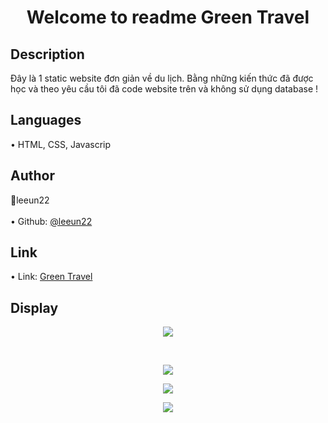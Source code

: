 <h1 align="center"> Welcome to readme Green Travel </h1>

<h2> Description </h2>
Đây là 1 static website đơn giản về du lịch.
Bằng những kiến thức đã được học và theo yêu cầu tôi đã code website trên và không sử dụng database !

<h2> Languages </h2>
• HTML, CSS, Javascrip <br>

<h2> Author </h2>
👤leeun22 <br> <br>
• Github: <a href = "https://leeun22.github.io/GREEN-TRAVEL/"> @leeun22 </a> <br>

<h2> Link </h2>
• Link: <a href = "https://leeun22.github.io/SABLANCA/"> Green Travel </a> <br>

<h2> Display </h2>
<p align="center">
<img max-width: 100% align="center" src="https://user-images.githubusercontent.com/117708296/220161367-3afad30c-f9dc-4fc1-b87a-86ff45014cee.png">
</p> <br>
<p align="center">
<img max-width: 100% align="center" src="https://user-images.githubusercontent.com/117708296/220161810-332b65f4-1179-4f43-9137-dff6cf16def7.png">
</p>
<p align="center">
<img max-width: 100% align="center" src="https://user-images.githubusercontent.com/117708296/220161984-e919fce4-ce5a-4cbb-9203-7604ffefc92b.png">
</p>
<p align="center">
<img max-width: 100% align="center" src="https://user-images.githubusercontent.com/117708296/220162015-45fb8ce5-6c3a-41d3-aa19-77893f26f698.png">
</p>
